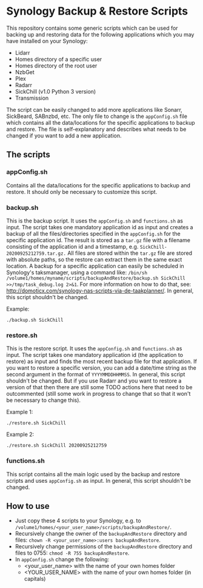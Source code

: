 # Synology Backup & Restore Scripts

This repository contains some generic scripts which can be used for backing up and restoring data for the following applications which you may have installed on your Synology:

* Lidarr
* Homes directory of a specific user
* Homes directory of the root user
* NzbGet
* Plex
* Radarr
* SickChill (v1.0 Python 3 version)
* Transmission

The script can be easily changed to add more applications like Sonarr, SickBeard, SABnzbd, etc. The only file to change is the `appConfig.sh` file which contains all the data/locations for the specific applications to backup and restore. The file is self-explanatory and describes what needs to be changed if you want to add a new application.

## The scripts

### appConfig.sh
Contains all the data/locations for the specific applications to backup and restore. It should only be necessary to customize this script.

### backup.sh
This is the backup script. It uses the `appConfig.sh` and `functions.sh` as input.
The script takes one mandatory application id as input and creates a backup of all the files/directories specified in the `appConfig.sh` for the specific application id. The result is stored as a `tar.gz` file with a filename consisting of the application id and a timestamp, e.g. `SickChill-20200925212759.tar.gz.` All files are stored within the `tar.gz` file are stored with absolute paths, so the restore can extract them in the same exact location.
A backup for a specific application can easily be scheduled in Synology's taksmanager, using a command like: `/bin/sh /volume1/homes/myname/scripts/backupAndRestore/backup.sh SickChill >>/tmp/task_debug.log 2>&1`. For more information on how to do that, see: http://domoticx.com/synology-nas-scripts-via-de-taakplanner/. In general, this script shouldn't be changed.

Example:
```
./backup.sh SickChill
```

### restore.sh
This is the restore script. It uses the `appConfig.sh` and `functions.sh` as input.
The script takes one mandatory application id (the application to restore) as input and finds the most recent backup file for that application. If you want to restore a specific version, you can add a date/time string as the second argument in the format of `YYYYMMDDHHMMSS`. In general, this script shouldn't be changed. But if you use Radarr and you want to restore a version of that then there are still some TODO actions here that need to be outcommented (still some work in progress to change that so that it won't be necessary to change this).

Example 1:
```
./restore.sh SickChill
```
Example 2:
```
./restore.sh SickChill 20200925212759
```

### functions.sh
This script contains all the main logic used by the backup and restore scripts and uses `appConfig.sh` as input. In general, this script shouldn't be changed.

## How to use
* Just copy these 4 scripts to your Synology, e.g. to `/volume1/homes/<your_user_name>/scripts/backupAndRestore/`.
* Recursively change the owner of the `backupAndRestore` directory and files: `chown -R <your_user_name>:users backupAndRestore`.
* Recursively change permissions of the `backupAndRestore` directory and files to 0755: `chmod -R 755 backupAndRestore`.
* In `appConfig.sh` change the following:
  * <your_user_name> with the name of your own homes folder
  * <YOUR_USER_NAME> with the name of your own homes folder (in capitals)

